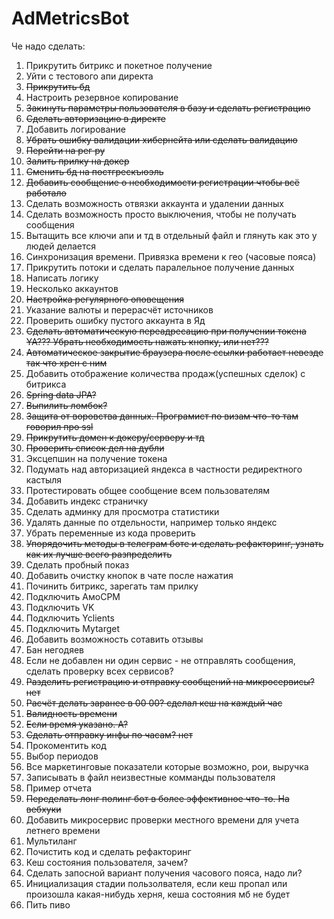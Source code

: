 # AdMetricsBot

Че надо сделать:
1) Прикрутить битрикс и покетное получение
2) Уйти с тестового апи директа
3) ~~Прикрутить бд~~
4) Настроить резервное копирование
5) ~~Закинуть параметры пользователя в базу и сделать регистрацию~~
6) ~~Сделать авторизацию в директе~~
7) Добавить логирование
8) ~~Убрать ошибку валидации хибернейта или сделать валидацию~~
9) ~~Перейти на рег ру~~
10) ~~Залить прилку на докер~~
11) ~~Сменить бд на постгрескъюэль~~
12) ~~Добавить сообщение о необходимости регистрации чтобы всё работало~~
13) Сделать возможность отвязки аккаунта и удалении данных
14) Сделать возможность просто выключения, чтобы не получать сообщения
15) Вытащить все ключи апи и тд в отдельный файл и глянуть как это у людей делается
16) Синхронизация времени. Привязка времени к гео (часовые пояса)
17) Прикрутить потоки и сделать паралельное получение данных
18) Написать логику
19) Несколько аккаунтов
20) ~~Настройка регулярного оповещения~~
21) Указание валюты и перерасчёт источников
22) Проверить ошибку пустого аккаунта в Яд
23) ~~Сделать автоматическую переадресацию при получении токена YA??? Убрать необходимость нажать кнопку, или нет???~~
24) ~~Автоматическое закрытие браузера после ссылки работает невезде так что хрен с ним~~
25) Добавить отображение количества продаж(успешных сделок) с битрикса
26) ~~Spring data JPA?~~
27) ~~Выпилить ломбок?~~
28) ~~Защита от воровства данных. Програмист по визам что-то там говорил про ssl~~
29) ~~Прикрутить домен к докеру/серверу и тд~~
30) ~~Проверить список дел на дубли~~
31) Эксцепшин на получение токена
32) Подумать над авторизацией яндекса в частности редиректного кастыля
33) Протестировать общее сообщение всем пользователям
34) Добавить индекс страничку
35) Сделать админку для просмотра статистики
36) Удалять данные по отдельности, например только яндекс
37) Убрать переменные из кода                                 проверить
38) ~~Упорядочить методы в телеграм боте и сделать рефакторинг, узнать как их лучше всего разпределить~~
39) Сделать пробный показ
40) Добавить очистку кнопок в чате после нажатия
41) Починить битрикс, зарегать там прилку
42) Подключить АмоСРМ
43) Подключить VK
44) Подключить Yclients
45) Подключить Mytarget
46) Добавить возможность сотавить отзывы
47) Бан негодяев 
48) Если не добавлен ни один сервис - не отправлять сообщения, сделать проверку всех сервисов?
49) ~~Разделить регистрацию и отправку сообщений на микросервисы? нет~~
50) ~~Расчёт делать заранее в 00 00? сделал кеш на каждый час~~
51) ~~Валидность времени~~
52) ~~Если время указано. А?~~
53) ~~Сделать отправку инфы по часам? нет~~
54) Прокоментить код
55) Выбор периодов
56) Все маркетинговые показатели которые возможно, рои, выручка
57) Записывать в файл неизвестные комманды пользователя
58) Пример отчета
59) ~~Переделать лонг полинг бот в более эффективное что-то. На вебхуки~~
60) Добавить микросервис проверки местного времени для учета летнего времени
61) Мультиланг
62) Почистить код и сделать рефакторинг
63) Кеш состояния пользователя, зачем?
64) Сделать запосной вариант получения часового пояса, надо ли?
65) Инициализация стадии пользолвателя, если кеш пропал или произошла какая-нибудь херня, кеша состояния мб не будет
66) Пить пиво